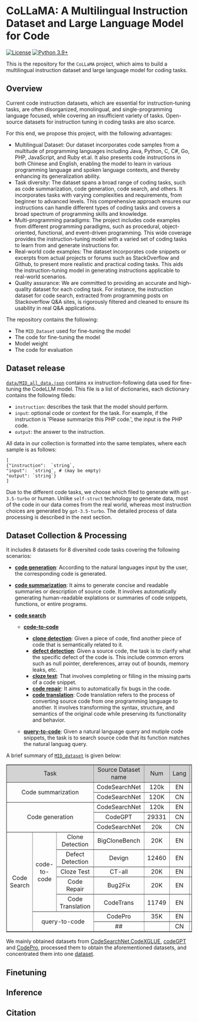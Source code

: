 # CoLLaMA: A Multilingual Instruction Dataset and Large Language Model for Code
[![License](https://img.shields.io/badge/License-Apache_2.0-green.svg)](https://github.com/tatsu-lab/stanford_alpaca/blob/main/LICENSE) 
[![Python 3.9+](https://img.shields.io/badge/python-3.9+-blue.svg)](https://www.python.org/downloads/release/python-390/)

This is the repository for the `CoLLaMA` project, which aims to build a multilingual instruction dataset and large language model for coding tasks. 

## Overview
Current code instruction datasets, which are essential for instruction-tuning tasks, are often disorganized, monolingual, and single-programming language focused, while covering an insufficient variety of tasks. Open-source datasets for instruction tuning in coding tasks are also scarce.

For this end, we propose this project, with the following advantages:
- Multilingual Dataset: Our dataset incorporates code samples from a multitude of programming languages including Java, Python, C, C#, Go, PHP, JavaScript, and Ruby et.al. It also presents code instructions in both Chinese and English, enabling the model to learn in various programming language and spoken language contexts, and thereby enhancing its generalization ability.
- Task diversity: The dataset spans a broad range of coding tasks, such as code summarization, code generation, code search, and others. It incorporates tasks with varying complexities and requirements, from beginner to advanced levels. This comprehensive approach ensures our instructions can handle different types of coding tasks and covers a broad spectrum of programming skills and knowledge.
- Multi-programming paradigms: The project includes code examples from different programming paradigms, such as procedural, object-oriented, functional, and event-driven programming. This wide coverage provides the instruction-tuning model with a varied set of coding tasks to learn from and generate instructions for.
- Real-world code examples: The dataset incorporates code snippets or excerpts from actual projects or forums such as StackOverflow and Github, to present more realistic and practical coding tasks. This aids the instruction-tuning model in generating instructions applicable to real-world scenarios.
- Quality assurance: We are committed to providing an accurate and high-quality dataset for each coding task. For instance, the instruction dataset for code search, extracted from programming posts on Stackoverflow Q&A sites, is rigorously filtered and cleaned to ensure its usability in real Q&A applications.

The repository contains the following:
- The `MID_Dataset` used for fine-tuning the model
- The code for fine-tuning the model
- Model weight
- The code for evaluation

## Dataset release
[`data/MID_all_data.json`]() contains xx instruction-following data used for fine-tuning the CodeLLM model.
This file is a list of dictionaries, each dictionary contains the following fileds:
- `instruction`: describes the task that the model should perform. 
- `input`: optional code or context for the task. For example, if the instruction is 'Please summarize this PHP code.', the input is the PHP code.
- `output`: the answer to the instruction. 

All data in our collection is formatted into the same templates, where each sample is as follows:
```
[
{"instruction":  `string`,
"input":  `string`, # (may be empty)
"output": `string`}
]
```

Due to the different code tasks, we choose which filed to generate with  `gpt-3.5-turbo` or human. Unlike `self-struct` technology to generate data, most of the code in our data comes from the real world, whereas most instruction choices are generated by `gpt-3.5-turbo`. The detailed process of data processing is described in the next section.

## Dataset Collection & Processing
It includes 8 datasets for 8 diversited code tasks covering the following scenarios:

* **[code generation](data/code_generation)**: According to the natural languages input by the user, the corresponding code is generated.
* **[code summarization](data/code_summarization/)**: It aims to generate concise and readable summaries or description of source code. It involves automatically generating human-readable explations or summaries of code snippets, functions, or entire programs.
* **[code search](data/code_search/)**

    * **[code-to-code](data/code_search/code_to_code/)**

        * **[clone detection]()**: Given a piece of code, find another piece of code that is semantically related to it.
        * **[defect detection]()**: Given a source code, the task is to clarify what the specific defect of the code is. This include common errors such as null pointer, dereferences, array out of bounds, memory leaks, etc.
        * **[cloze test]()**: That involves completing or filling in the missing parts of a code snippet.
        * **[code repair]()**: It aims to automatically fix bugs in the code.
        * **[code translation]()**: Code translation refers to the process of converting source code from one programming language to another. It involves transforming the syntax, structure, and semantics of the original code while preserving its functionality and behavior.
    
    * **[query-to-code](data/code_search/query_to_code/)**: Given a natural language query and mutiple code snippets, the task is to search source code that its function matches the natural languag query.

A brief summary of [`MID_dataset`](data/MID_all_data.json) is given below:

<table border= "1" width= "600" align="center">
     <tr bgcolor="#D3D3D3">
        <td colspan=3 align="center">Task</td>  
        <td align="center">Source Dataset name</td>  
        <td align="center">Num</td>  
        <td align="center">Lang</td>  
        <td align="center">Programming Lang</td>
     </tr>
     <tr>
        <td colspan=3 rowspan=2 align="center">Code summarization</td>  
        <td align="center">CodeSearchNet</td>  
        <td align="center">120k</td>  
        <td align="center">EN</td>  
        <td align="center">Go,Java,JavaScript,PHP,Python,Ruby</td>
     </tr>
     <tr>
        <td align="center">CodeSearchNet</td>
        <td align="center">120K</td>
        <td align="center">CN</td>
        <td align="center">Go,Java,JavaScript,PHP,Python,Ruby</td>
     </tr>
     <tr>
       <td colspan=3 rowspan=3 align="center">Code generation</td>  
        <td align="center">CodeSearchNet</td>  
        <td align="center">120k</td>  
        <td align="center">EN</td>  
        <td align="center">Go,Java,JavaScript,PHP,Python,Ruby</td>
     </tr>
     <tr>
        <td align="center">CodeGPT</td>
        <td align="center">29331</td>
        <td align="center">CN</td>
        <td align="center">C#,C,C++,Go,Java,JavaScript,PHP,Python,Ruby</td>
     </tr> 
        <td align="center">CodeSearchNet</td>  
        <td align="center">20k</td>  
        <td align="center">CN</td>  
        <td align="center">Go,Java,JavaScript,PHP,Python,Ruby</td>
     </tr>
     <tr>
        <td rowspan=7 align="center">Code Search</td>  
        <td rowspan=5 align="center">code-to-code</td>  
        <td align="center">Clone Detection</td>  
        <td align="center">BigCloneBench</td>
        <td align="center">20K</td>
        <td align="center">EN</td>  
        <td align="center">Java</td>
     </tr>
     <tr>
        <td align="center">Defect Detection</td>  
        <td align="center">Devign</td>  
        <td align="center">12460</td> 
        <td align="center">EN</td>   
        <td align="center">C</td>
     </tr>
     <tr>
        <td align="center">Cloze Test</td>  
        <td align="center">CT-all</td>  
        <td align="center">20K</td>  
        <td align="center">EN</td>  
        <td align="center">Go,Java,JavaScript,PHP,Python,Ruby</td>
     </tr>
     <tr>
        <td align="center">Code Repair</td>  
        <td align="center">Bug2Fix</td>  
        <td align="center">20K</td>  
        <td align="center">EN</td>  
        <td align="center">Java</td>
     </tr>
     <tr>
        <td align="center">Code Translation</td>  
        <td align="center">CodeTrans</td>  
        <td align="center">11749</td>  
        <td align="center">EN</td>  
        <td align="center">Java,C#</td>
     </tr>
     <tr>
        <td colspan=2 rowspan=2 align="center">query-to-code</td>  
        <td align="center">CodePro</td>  
        <td align="center">35K</td>  
        <td align="center">EN</td>  
        <td align="center">Python,SQL</td>
     </tr>
     <tr>
        <td align="center">##</td>
        <td align="center"></td>
        <td align="center">CN</td>
        <td align="center"></td>
     </tr>
</table>

We mainly obtained datasets from [CodeSearchNet](https://github.com/github/CodeSearchNet),[CodeXGLUE](https://github.com/microsoft/CodeXGLUE), [codeGPT](https://github.com/zxx000728/CodeGPT) and [CodePro](https://github.com/hoogang/CodePro), processed them to obtain the aforementioned datasets, and concentrated them into one [dataset](data/MID_all_data.json).

## Finetuning

## Inference

## Citation

